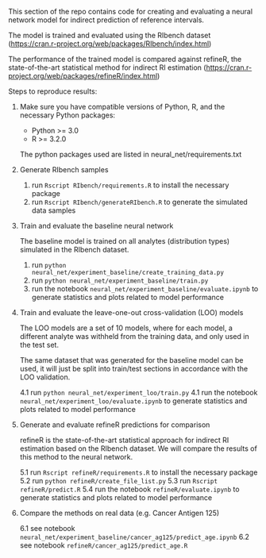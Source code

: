 
This section of the repo contains code for creating and evaluating a neural network model for indirect prediction of reference intervals.

The model is trained and evaluated using the RIbench dataset (https://cran.r-project.org/web/packages/RIbench/index.html)

The performance of the trained model is compared against refineR, the state-of-the-art statistical method for indirect RI estimation (https://cran.r-project.org/web/packages/refineR/index.html)

Steps to reproduce results:

1. Make sure you have compatible versions of Python, R, and the necessary Python packages:

    * Python >= 3.0
    * R >= 3.2.0

    The python packages used are listed in neural_net/requirements.txt

2. Generate RIbench samples

     1. run `Rscript RIbench/requirements.R` to install the necessary package
     2. run `Rscript RIbench/generateRIbench.R` to generate the simulated data samples

3. Train and evaluate the baseline neural network

    The baseline model is trained on all analytes (distribution types) simulated in the RIbench dataset. 

     1. run `python neural_net/experiment_baseline/create_training_data.py`
     2. run `python neural_net/experiment_baseline/train.py`
     3. run the notebook `neural_net/experiment_baseline/evaluate.ipynb` to generate statistics and plots related to model performance

4. Train and evaluate the leave-one-out cross-validation (LOO) models

    The LOO models are a set of 10 models, where for each model, a different analyte was withheld from the training data, and only used in the test set.

    The same dataset that was generated for the baseline model can be used, it will just be split into train/test sections in accordance with the LOO validation.

    4.1 run `python neural_net/experiment_loo/train.py`
    4.1 run the notebook `neural_net/experiment_loo/evaluate.ipynb` to generate statistics and plots related to model performance

5. Generate and evaluate refineR predictions for comparison

    refineR is the state-of-the-art statistical approach for indirect RI estimation based on the RIbench dataset. We will compare the results of this method to the neural network.

    5.1 run `Rscript refineR/requirements.R` to install the necessary package
    5.2 run `python refineR/create_file_list.py`
    5.3 run `Rscript refineR/predict.R`
    5.4 run the notebook `refineR/evaluate.ipynb` to generate statistics and plots related to model performance
    
6. Compare the methods on real data (e.g. Cancer Antigen 125)

    6.1 see notebook `neural_net/experiment_baseline/cancer_ag125/predict_age.ipynb`
    6.2 see notebook `refineR/cancer_ag125/predict_age.R`



